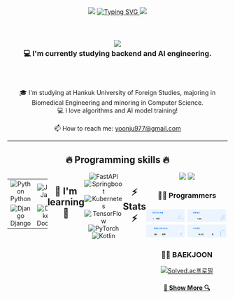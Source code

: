 <header>
  <div align="center">
    <img src="https://capsule-render.vercel.app/api?type=waving&color=0:0047AB,30:003B73,70:001F3F,100:001233&height=120&animation=fadeIn&section=header&fontAlign=70">
    <a href="https://git.io/typing-svg">
      <img alt="Typing SVG" src="https://readme-typing-svg.demolab.com?font=Satisfy&size=40&pause=1000&color=000000&background=FFFFFF00&center=true&vCenter=true&width=435&lines=YoonjuSong;Backend+%26+AI+Developer"/>
    </a>
    <img src="https://capsule-render.vercel.app/api?type=waving&color=0:0047AB,30:003B73,70:001F3F,100:001233&height=120&animation=fadeIn&section=footer&fontAlign=70">
  </div>
</header>

<h3 align="center">  
  <a href="https://hits.seeyoufarm.com"><img src="https://hits.seeyoufarm.com/api/count/incr/badge.svg?url=https%3A%2F%2Fgithub.com%2Fyoonju977&count_bg=%23D2F3FF&title_bg=%235EEAFF&icon=&icon_color=%23E7E7E7&title=Hits&edge_flat=false"/></a><br>
💻 I'm currently studying backend and AI engineering.
</h3>
<br>
<p align="center">
  
  <br>
  🎓 I'm studying at Hankuk University of Foreign Studies, majoring in Biomedical Engineering and minoring in Computer Science.
  <br>
  💻 I love algorithms and AI model training!
  <br>
  <br>
  📫 How to reach me: <a href="mailto: yoonju977@gmail.com">yoonju977@gmail.com</a>
</p>

<hr>
<h2 align="center">🔥 Programming skills 🔥</h2>

<div style="display: flex; align-items: flex-start; align: center">
<table align="center">
  <tr>
    <td align="center" width="96">
        <img src="https://techstack-generator.vercel.app/python-icon.svg" alt="Python" width="65" height="65" />
      <br>Python
    </td>
    <td align="center" width="96">
        <img src="https://techstack-generator.vercel.app/java-icon.svg" alt="Java" width="65" height="65" />
      <br>Java
    </td>
    <td align="center" width="96">
        <img src="https://techstack-generator.vercel.app/mysql-icon.svg" alt="MySQL" width="65" height="65" />
      <br>MySQL
    </td>
    <td align="center" width="96">
        <img src="https://skillicons.dev/icons?i=postgres" alt="PostgreSQL" width="65" height="65" />
      <br>PostgreSQL
    </td>
    <td align="center" width="96">
        <img src="https://techstack-generator.vercel.app/aws-icon.svg" alt="AWS" width="65" height="65" />
      <br>AWS
    </td>
  </tr>
  </tr>
    <td align="center" width="96">
        <img src="https://techstack-generator.vercel.app/django-icon.svg" alt="Django" width="65" height="65" />
      <br>Django
    </td>
    <td align="center" width="96">
        <img src="https://techstack-generator.vercel.app/docker-icon.svg" alt="Docker" width="65" height="65" />
      <br>Docker
    </td>
    <td align="center" width="96">
        <img src="https://skillicons.dev/icons?i=linux" alt="Linux" width="65" height="65" />
      <br>Linux
    </td>
    <td align="center" width="96">
        <img src="https://github.com/user-attachments/assets/ef055194-5b48-4da6-9d03-53cdd2e3c134" alt="Pandas" width="65" height="65" />
      <br>Pandas
    </td>
    <td align="center" width="96">
        <img src="https://skillicons.dev/icons?i=r" alt="R" width="65" height="65" />
      <br>R
  </tr>    
</table>
<br><br>

<hr>
<h2 align="center">🦾 I'm learning 🦾</h2>
<br>
<div align='center'>
  <img src="https://skillicons.dev/icons?i=fastapi" alt="FastAPI" width="65" height="65" />
  <img src="https://skillicons.dev/icons?i=spring" alt="Springboot" width="65" height="65" />
  <img src="https://skillicons.dev/icons?i=kubernetes" alt="Kubernetes" width="65" height="65" />
  <img src="https://skillicons.dev/icons?i=tensorflow" alt="TensorFlow" width="65" height="65" />
  <img src="https://skillicons.dev/icons?i=pytorch" alt="PyTorch" width="65" height="65" />
  <img src="https://skillicons.dev/icons?i=kotlin" alt="Kotlin" width="65" height="65" />
<!--   <img src="https://github.com/user-attachments/assets/5ae0f144-ecb6-470e-a438-093930aa83ba" alt="3D Slicer" width="65" height="65" />
  <img src="https://github.com/user-attachments/assets/0669677d-f598-4218-a875-07afe1f6b223" alt="ITK-Snap" width="65" height="65" />
  <img src="https://github.com/user-attachments/assets/cf381a11-d399-4529-b4f3-c0dad3347e48" alt="Hugging Face" width="65" height="65" /> -->
</div>

<hr>
<h2 align="center">⚡ Stats ⚡</h2>
<br>
<div align='center'>
 <img height="180" src='https://github-readme-stats.vercel.app/api?username=yoonju977&show_icons=true'>
 <img height="180" src='https://github-readme-stats.vercel.app/api/top-langs/?username=yoonju977&layout=compact'>

### 🧑‍🎓 Programmers

[![](https://github.com/dayeonkimm/github-programmers-rank/blob/main/lib/result.svg)](https://career.programmers.co.kr/pr/yoonju977_9955)

### 🧑‍🎓 BAEKJOON
[![Solved.ac프로필](http://mazassumnida.wtf/api/generate_badge?boj=shing1209)](https://solved.ac/shing1209)


<h4 align="center">
  <a href="https://github.com/yoonju977?tab=repositories" title="Show Repositories">🔎 Show More 🔍</a>
</h4>
